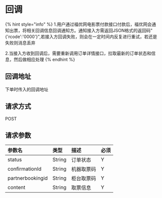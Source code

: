 # 回调

{% hint style="info" %}
1.用户通过福优网电影票付款接口付款后，福优网会通知出票，将相关回调信息回调通知方。通知接入方需返回JSON格式的返回码"{'rcode':'0000'}",若接入方回调失败，则会在一定时间内反复进行重试，若还是失败则消息丢弃

2.当接入方收到回调后，需要重新调用订单详情接口，拉取最新的订单状态和信息，然后做相应处理
{% endhint %}

## 回调地址

下单时传入的回调地址

## 请求方式

POST

## 请求参数

| 参数名 | 类型 | 描述 | 必须 |
| :--- | :--- | :--- | :--- |
| status | String | 订单状态 | Y |
| confirmationId | String | 机器取票码 | Y |
| partnerbookingid | String | 柜台取票码 | Y |
| content | String | 取票信息 | Y |




